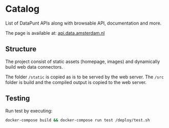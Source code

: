 # Catalog
List of DataPunt APIs along with browsable API, documentation and more.

The page is available at: [api.data.amsterdam.nl](https://api.data.amsterdam.nl)

## Structure

The project consist of static assets (homepage, images) and dynamically build web data connectors.

The folder `/static` is copied as is to be served by the web server.
The `/src` folder is build and the compiled output is copied to the web server.

## Testing

Run test by executing:

```bash
docker-compose build && docker-compose run test /deploy/test.sh
```
